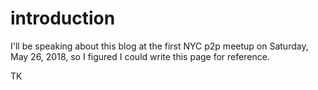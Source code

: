 # introduction

I'll be speaking about this blog at the first NYC p2p meetup on Saturday, May 26, 2018, so I figured I could write this page for reference.

TK 
